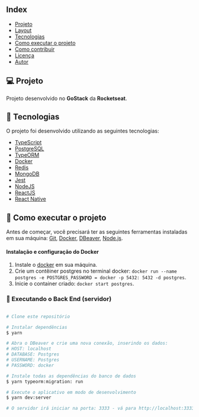 
## Index
- [Projeto](#-projeto)
- [Layout](#-layout)
- [Tecnologias](#rocket-tecnologias)
- [Como executar o projeto](#-como-executar-o-projeto)
- [Como contribuir](#-como-contribuir)
- [Licença](#memo-licença)
- [Autor](#-autor)


## 💻 Projeto

Projeto desenvolvido no **GoStack** da **Rocketseat**.

## :rocket: Tecnologias
O projeto foi desenvolvido utilizando as seguintes tecnologias:
- [TypeScript](https://www.typescriptlang.org)
- [PostgreSQL](https://www.postgresql.org)
- [TypeORM](https://typeorm.io)
- [Docker](https://www.docker.com)
- [Redis](https://redis.io)
- [MongoDB](https://www.mongodb.com)
- [Jest](https://jestjs.io)
- [NodeJS](https://nodejs.org/en/)
- [ReactJS](https://reactjs.org)
- [React Native](https://facebook.github.io/react-native/)

## 🚀 Como executar o projeto

Antes de começar, você precisará ter as seguintes ferramentas instaladas em sua máquina:
[Git](https://git-scm.com), [Docker](https://www.docker.com), [DBeaver](https://dbeaver.io), [Node.js](https://nodejs.org/en/).

#### Instalação e configuração do Docker

1. Instale o [docker](https://www.docker.com/get-started) em sua máquina.
2. Crie um contêiner postgres no terminal docker: ``docker run --name postgres -e POSTGRES_PASSWORD = docker -p 5432: 5432 -d postgres``.
3. Inicie o container criado: ``docker start postgres``.

### 🎲 Executando o Back End (servidor)

```bash

# Clone este repositório

# Instalar dependências
$ yarn

# Abra o DBeaver e crie uma nova conexão, inserindo os dados:
# HOST: localhost
# DATABASE: Postgres
# USERNAME: Postgres
# PASSWORD: docker

# Instale todas as dependências do banco de dados
$ yarn typeorm:migration: run

# Execute o aplicativo em modo de desenvolvimento
$ yarn dev:server

# O servidor irá iniciar na porta: 3333 - vá para http://localhost:3333

```


